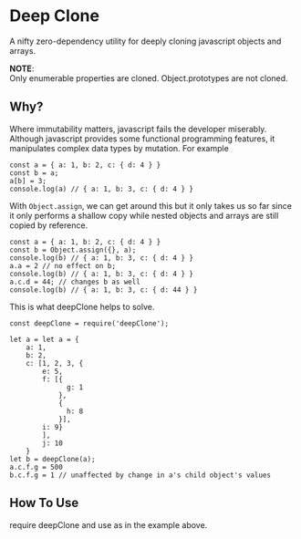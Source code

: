 # Deep Clone

A nifty zero-dependency utility for deeply cloning javascript objects and arrays.

**NOTE**:   
Only enumerable properties are cloned. Object.prototypes are not cloned.


## Why?
Where immutability matters, javascript fails the developer miserably. Although javascript provides some functional programming features, it manipulates complex data types by mutation. For example

    const a = { a: 1, b: 2, c: { d: 4 } }
    const b = a;
    a[b] = 3;
    console.log(a) // { a: 1, b: 3, c: { d: 4 } }
With `Object.assign`, we can get around this but it only takes us so far since it only performs a shallow copy while nested objects and arrays are still copied by reference.

    const a = { a: 1, b: 2, c: { d: 4 } }
    const b = Object.assign({}, a);
    console.log(b) // { a: 1, b: 3, c: { d: 4 } }
    a.a = 2 // no effect on b;
    console.log(b) // { a: 1, b: 3, c: { d: 4 } }
    a.c.d = 44; // changes b as well
    console.log(b) // { a: 1, b: 3, c: { d: 44 } }
This is what deepClone helps to solve.

    const deepClone = require('deepClone');

    let a = let a = {
        a: 1,
        b: 2,
        c: [1, 2, 3, {
            e: 5,
            f: [{
                  g: 1
                },
                {
                  h: 8
                }],
            i: 9}
            ],
            j: 10
        }
    let b = deepClone(a);
    a.c.f.g = 500
    b.c.f.g = 1 // unaffected by change in a's child object's values

## How To Use
require deepClone and use as in the example above.
